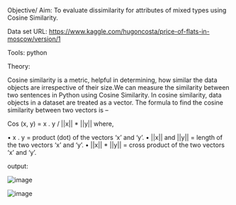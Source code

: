 Objective/ Aim: To evaluate dissimilarity for attributes of mixed types using Cosine Similarity.

Data set URL: https://www.kaggle.com/hugoncosta/price-of-flats-in-moscow/version/1

Tools: python

Theory:

Cosine similarity is a metric, helpful in determining, how similar the data objects are irrespective of their size.We can measure the similarity between two
sentences in Python using Cosine Similarity. In cosine similarity, data objects in a dataset are treated as a
vector. The formula to find the cosine similarity between two vectors is –

Cos (x, y) = x . y / ||x|| * ||y|| where,

•	x . y = product (dot) of the vectors ‘x’ and ‘y’.
•	||x|| and ||y|| = length of the two vectors ‘x’ and ‘y’.
•	||x|| * ||y|| = cross product of the two vectors ‘x’ and ‘y’.

output:

![image](https://user-images.githubusercontent.com/80147820/172342611-a128160c-5fcf-44c3-bb18-f4f50a80f5c7.png)

![image](https://user-images.githubusercontent.com/80147820/172342717-7c723ce1-0f9d-479f-a4c8-396bb9acd224.png)

